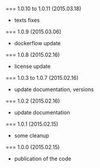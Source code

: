 === 1.0.10 to 1.0.11 (2015.03.18)

* texts fixes

=== 1.0.9 (2015.03.06)

* dockerflow update

=== 1.0.8 (2015.02.16)

* license update

=== 1.0.3 to 1.0.7 (2015.02.16)

* update documentation, versions

=== 1.0.2 (2015.02.16)

* update documentation

=== 1.0.1 (2015.02.15)

* some cleanup

=== 1.0.0 (2015.02.15)

* publication of the code
